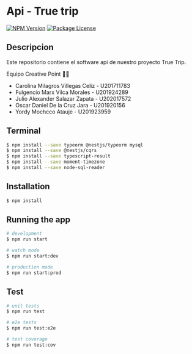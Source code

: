 # Api - True trip


<a href="https://www.npmjs.com/~nestjscore" target="_blank"><img src="https://img.shields.io/npm/v/@nestjs/core.svg" alt="NPM Version" /></a>
<a href="https://www.npmjs.com/~nestjscore" target="_blank"><img src="https://img.shields.io/npm/l/@nestjs/core.svg" alt="Package License" /></a>


## Descripcion

Este repositorio contiene el software api de nuestro proyecto True Trip.

Equipo Creative Point 🚀🔝
* Carolina Milagros Villegas Celiz - U201711783
* Fulgencio Marx Vilca Morales - U201924289
* Julio Alexander Salazar Zapata - U202017572
* Oscar Daniel De la Cruz Jara - U201920156
* Yordy Mochcco Atauje - U201923959

## Terminal

```bash
$ npm install --save typeorm @nestjs/typeorm mysql
$ npm install --save @nestjs/cqrs
$ npm install --save typescript-result
$ npm install --save moment-timezone
$ npm install --save node-sql-reader
```

## Installation

```bash
$ npm install
```

## Running the app

```bash
# development
$ npm run start

# watch mode
$ npm run start:dev

# production mode
$ npm run start:prod
```

## Test

```bash
# unit tests
$ npm run test

# e2e tests
$ npm run test:e2e

# test coverage
$ npm run test:cov
```